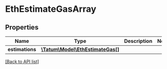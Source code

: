 # EthEstimateGasArray

## Properties

Name | Type | Description | Notes
------------ | ------------- | ------------- | -------------
**estimations** | [**\Tatum\Model\EthEstimateGas[]**](EthEstimateGas.md) |  |

[[Back to API list]](../../README.md#api-endpoints)
